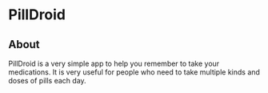 # PillDroid

## About

PillDroid is a very simple app to help you remember to take your medications. It is very useful for people who need to take multiple kinds and doses of pills each day.
